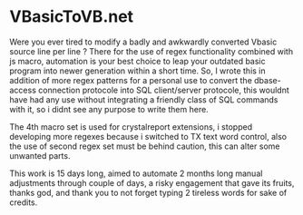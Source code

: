 # VBasicToVB.net
Were you ever tired to modify a badly and awkwardly converted Vbasic source line per line ? There for the use of regex functionality combined with js macro, automation is your best choice to leap your outdated basic program into newer generation within a short time.
So, I wrote this in addition of more regex patterns for a personal use to convert the dbase-access connection protocole into SQL client/server protocole, this wouldnt have had any use without integrating a friendly class of SQL commands with it, so i didnt see any purpose to write them here.

The 4th macro set is used for crystalreport extensions, i stopped developing more regexes because i switched to TX text word control, also the use of second regex set must be behind caution, this can alter some unwanted parts.

This work is 15 days long, aimed to automate 2 months long manual adjustments through couple of days, a risky engagement that gave its fruits, thanks god, and thank you to not forget typing 2 tireless words for sake of credits.
